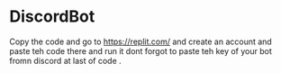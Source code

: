 # DiscordBot
Copy the code and go to https://replit.com/ and create an account and paste teh code there and run it dont forgot to paste teh key of your bot fromn discord at last of code .

